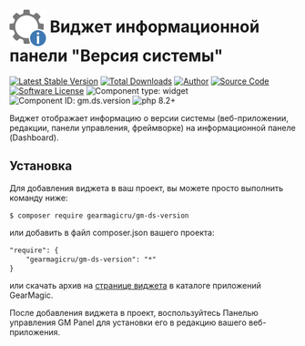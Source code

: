 # <img src="https://raw.githubusercontent.com/gearmagicru/gm-ds-version/refs/heads/master/assets/images/icon.svg" width="64px" height="64px" align="absmiddle"> Виджет информационной панели "Версия системы"

[![Latest Stable Version](https://img.shields.io/packagist/v/gearmagicru/gm-ds-version.svg)](https://packagist.org/packages/gearmagicru/gm-ds-version)
[![Total Downloads](https://img.shields.io/packagist/dt/gearmagicru/gm-ds-version.svg)](https://packagist.org/packages/gearmagicru/gm-ds-version)
[![Author](https://img.shields.io/badge/author-anton.tivonenko@gmail.com-blue.svg)](mailto:anton.tivonenko@gmail)
[![Source Code](https://img.shields.io/badge/source-gearmagicru/gm--ds--license-blue.svg)](https://github.com/gearmagicru/gm-ds-version)
[![Software License](https://img.shields.io/badge/license-MIT-brightgreen.svg)](https://github.com/gearmagicru/gm-ds-version/blob/master/LICENSE)
![Component type: widget](https://img.shields.io/badge/component%20type-widget-green.svg)
![Component ID: gm.ds.version](https://img.shields.io/badge/component%20id-gm.ds.version-green.svg)
![php 8.2+](https://img.shields.io/badge/php-min%208.2-red.svg)

Виджет отображает информацию о версии системы (веб-приложении, редакции, панели управления, фреймворке) на информационной панеле (Dashboard).

## Установка

Для добавления виджета в ваш проект, вы можете просто выполнить команду ниже:

```
$ composer require gearmagicru/gm-ds-version
```

или добавить в файл composer.json вашего проекта:
```
"require": {
    "gearmagicru/gm-ds-version": "*"
}
```
или скачать архив на [странице виджета](https://apps.gearmagic.ru/component/gm-ds-version) в каталоге приложений GearMagic.

После добавления виджета в проект, воспользуйтесь Панелью управления GM Panel для установки его в редакцию вашего веб-приложения.
